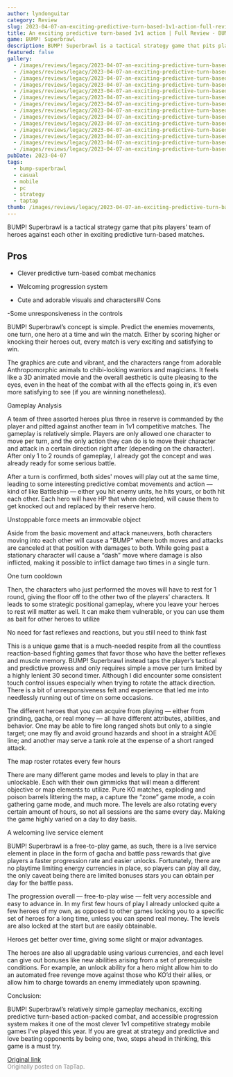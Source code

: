 ```yaml
---
author: lyndonguitar
category: Review
slug: 2023-04-07-an-exciting-predictive-turn-based-1v1-action-full-review-bump-superbrawl
title: An exciting predictive turn-based 1v1 action | Full Review - BUMP! Superbrawl
game: BUMP! Superbrawl
description: BUMP! Superbrawl is a tactical strategy game that pits players’ team of heroes against each other in exciting predictive turn-based matches.
featured: false
gallery:
  - /images/reviews/legacy/2023-04-07-an-exciting-predictive-turn-based-1v1-action--full-review---bump-superbrawl-0.avif
  - /images/reviews/legacy/2023-04-07-an-exciting-predictive-turn-based-1v1-action--full-review---bump-superbrawl-1.avif
  - /images/reviews/legacy/2023-04-07-an-exciting-predictive-turn-based-1v1-action--full-review---bump-superbrawl-2.avif
  - /images/reviews/legacy/2023-04-07-an-exciting-predictive-turn-based-1v1-action--full-review---bump-superbrawl-3.avif
  - /images/reviews/legacy/2023-04-07-an-exciting-predictive-turn-based-1v1-action--full-review---bump-superbrawl-4.avif
  - /images/reviews/legacy/2023-04-07-an-exciting-predictive-turn-based-1v1-action--full-review---bump-superbrawl-5.avif
  - /images/reviews/legacy/2023-04-07-an-exciting-predictive-turn-based-1v1-action--full-review---bump-superbrawl-6.avif
  - /images/reviews/legacy/2023-04-07-an-exciting-predictive-turn-based-1v1-action--full-review---bump-superbrawl-7.avif
  - /images/reviews/legacy/2023-04-07-an-exciting-predictive-turn-based-1v1-action--full-review---bump-superbrawl-8.avif
  - /images/reviews/legacy/2023-04-07-an-exciting-predictive-turn-based-1v1-action--full-review---bump-superbrawl-9.avif
  - /images/reviews/legacy/2023-04-07-an-exciting-predictive-turn-based-1v1-action--full-review---bump-superbrawl-10.avif
  - /images/reviews/legacy/2023-04-07-an-exciting-predictive-turn-based-1v1-action--full-review---bump-superbrawl-11.avif
  - /images/reviews/legacy/2023-04-07-an-exciting-predictive-turn-based-1v1-action--full-review---bump-superbrawl-12.avif
  - /images/reviews/legacy/2023-04-07-an-exciting-predictive-turn-based-1v1-action--full-review---bump-superbrawl-13.avif
pubDate: 2023-04-07
tags:
  - bump-superbrawl
  - casual
  - mobile
  - pc
  - strategy
  - taptap
thumb: /images/reviews/legacy/2023-04-07-an-exciting-predictive-turn-based-1v1-action--full-review---bump-superbrawl-0.avif
---
```


BUMP! Superbrawl is a tactical strategy game that pits players’ team of heroes against each other in exciting predictive turn-based matches.




## Pros



- Clever predictive turn-based combat mechanics


- Welcoming progression system


- Cute and adorable visuals and characters## Cons


-Some unresponsiveness in the controls

BUMP! Superbrawl’s concept is simple. Predict the enemies movements, one turn, one hero at a time and win the match. Either by scoring higher or knocking their heroes out, every match is very exciting and satisfying to win.

The graphics are cute and vibrant, and the characters range from adorable Anthropomorphic animals to chibi-looking warriors and magicians. It feels like a 3D animated movie and the overall aesthetic is quite pleasing to the eyes, even in the heat of the combat with all the effects going in, it’s even more satisfying to see (if you are winning nonetheless).

Gameplay Analysis

A team of three assorted heroes plus three in reserve is commanded by the player and pitted against another team in 1v1 competitive matches. The gameplay is relatively simple. Players are only allowed one character to move per turn, and the only action they can do is to move their character and attack in a certain direction right after (depending on the character). After only 1 to 2 rounds of gameplay, I already got the concept and was already ready for some serious battle.

After a turn is confirmed, both sides' moves will play out at the same time, leading to some interesting predictive combat movements and action — kind of like Battleship — either you hit enemy units, he hits yours, or both hit each other. Each hero will have HP that when depleted, will cause them to get knocked out and replaced by their reserve hero.

Unstoppable force meets an immovable object

Aside from the basic movement and attack maneuvers, both characters moving into each other will cause a "BUMP" where both moves and attacks are canceled at that position with damages to both. While going past a stationary character will cause a “dash” move where damage is also inflicted, making it possible to inflict damage two times in a single turn.

One turn cooldown

Then, the characters who just performed the moves will have to rest for 1 round, giving the floor off to the other two of the players’ characters. It leads to some strategic positional gameplay, where you leave your heroes to rest will matter as well. It can make them vulnerable, or you can use them as bait for other heroes to utilize

No need for fast reflexes and reactions, but you still need to think fast

This is a unique game that is a much-needed respite from all the countless reaction-based fighting games that favor those who have the better reflexes and muscle memory. BUMP! Superbrawl instead taps the player’s tactical and predictive prowess and only requires simple a move per turn limited by a highly lenient 30 second timer. Although I did encounter some consistent touch control issues especially when trying to rotate the attack direction. There is a bit of unresponsiveness felt and experience that led me into needlessly running out of time on some occasions.

The different heroes that you can acquire from playing — either from grinding, gacha, or real money — all have different attributes, abilities, and behavior. One may be able to fire long ranged shots but only to a single target; one may fly and avoid ground hazards and shoot in a straight AOE line; and another may serve a tank role at the expense of a short ranged attack.

The map roster rotates every few hours

There are many different game modes and levels to play in that are unlockable. Each with their own gimmicks that will mean a different objective or map elements to utilize. Pure KO matches, exploding and poison barrels littering the map, a capture the “zone” game mode, a coin gathering game mode, and much more. The levels are also rotating every certain amount of hours, so not all sessions are the same every day. Making the game highly varied on a day to day basis.

A welcoming live service element

BUMP! Superbrawl is a free-to-play game, as such, there is a live service element in place in the form of gacha and battle pass rewards that give players a faster progression rate and easier unlocks. Fortunately, there are no playtime limiting energy currencies in place, so players can play all day, the only caveat being there are limited bonuses stars you can obtain per day for the battle pass.

The progression overall — free-to-play wise — felt very accessible and easy to advance in. In my first few hours of play I already unlocked quite a few heroes of my own, as opposed to other games locking you to a specific set of heroes for a long time, unless you can spend real money. The levels are also locked at the start but are easily obtainable.

Heroes get better over time, giving some slight or major advantages.

The heroes are also all upgradable using various currencies, and each level can give out bonuses like new abilities arising from a set of prerequisite conditions. For example, an unlock ability for a hero might allow him to do an automated free revenge move against those who KO’d their allies, or allow him to charge towards an enemy immediately upon spawning.

Conclusion:

BUMP! Superbrawl’s relatively simple gameplay mechanics, exciting predictive turn-based action-packed combat, and accessible progression system makes it one of the most clever 1v1 competitive strategy mobile games I’ve played this year. If you are great at strategy and predictive and love beating opponents by being one, two, steps ahead in thinking, this game is a must try.

[Original link](https://www.taptap.io/post/5034708)<br><span style="font-size: 0.95em; color: #888;">Originally posted on TapTap.</span>